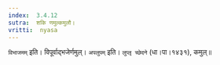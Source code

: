 ```yaml
---
index:  3.4.12
sutra:  शकि णमुल्कमुलौ।
vritti:  nyasa
---
```


`विभाजमम्` इति। विपूर्वाद्भजेर्णमुल्। `अपलुपम्` इति। `लुप्लृ च्छेदने` (धा।पा।१४३१), कमुल्॥
